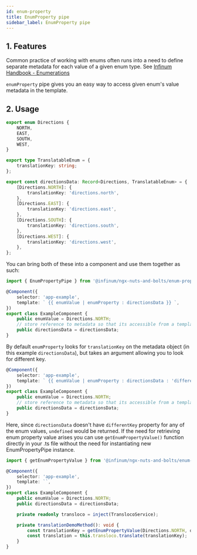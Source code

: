 ```yaml
---
id: enum-property
title: EnumProperty pipe
sidebar_label: EnumProperty pipe
---
```


## 1. Features

Common practice of working with enums often runs into a need to define separate metadata for each value of a given enum type. See [Infinum Handbook - Enumerations](https://infinum.com/handbook/frontend/angular/angular-guidelines-and-best-practices/file-and-module-organization-and-naming#enumerations)

`enumProperty` pipe gives you an easy way to access given enum's value metadata in the template.

## 2. Usage

```ts
export enum Directions {
	NORTH,
	EAST,
	SOUTH,
	WEST,
}

export type TranslatableEnum = {
	translationKey: string;
};

export const directionsData: Record<Directions, TranslatableEnum> = {
	[Directions.NORTH]: {
		translationKey: 'directions.north',
	},
	[Directions.EAST]: {
		translationKey: 'directions.east',
	},
	[Directions.SOUTH]: {
		translationKey: 'directions.south',
	},
	[Directions.WEST]: {
		translationKey: 'directions.west',
	},
};
```

You can bring both of these into a component and use them together as such:

```ts
import { EnumPropertyPipe } from '@infinum/ngx-nuts-and-bolts/enum-property';

@Component({
	selector: 'app-example',
	template: ` {{ enumValue | enumProperty : directionsData }} `,
})
export class ExampleComponent {
	public enumValue = Directions.NORTH;
	// store reference to metadata so that its accessible from a template
	public directionsData = directionsData;
}
```

By default `enumProperty` looks for `translationKey` on the metadata object (in this example `directionsData`), but takes an argument allowing you to look for different key.

```ts
@Component({
	selector: 'app-example',
	template: ` {{ enumValue | enumProperty : directionsData : 'differentKey' }} `,
})
export class ExampleComponent {
	public enumValue = Directions.NORTH;
	// store reference to metadata so that its accessible from a template
	public directionsData = directionsData;
}
```

Here, since `directionsData` doesn't have `differentKey` property for any of the enum values, `undefined` would be returned.
If the need for retrieving enum property value arises you can use `getEnumPropertyValue()` function directly in your .ts file without the need for instantiating new EnumPropertyPipe instance.

```ts
import { getEnumPropertyValue } from '@infinum/ngx-nuts-and-bolts/enum-property';

@Component({
	selector: 'app-example',
	template: ``,
})
export class ExampleComponent {
	public enumValue = Directions.NORTH;
	public directionsData = directionsData;

	private readonly transloco = inject(TranslocoService);

	private translationDemoMethod(): void {
		const translationKey = getEnumPropertyValue(Directions.NORTH, directionsData);
		const translation = this.transloco.translate(translationKey);
	}
}
```
